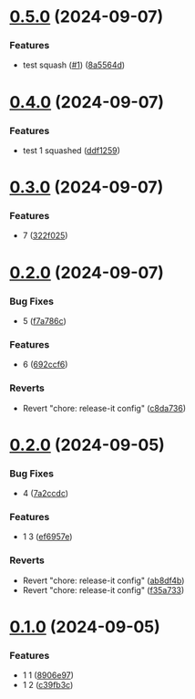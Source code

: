 

# [0.5.0](https://github.com/heryTz/test-release-it/compare/v0.4.0...v0.5.0) (2024-09-07)


### Features

* test squash ([#1](https://github.com/heryTz/test-release-it/issues/1)) ([8a5564d](https://github.com/heryTz/test-release-it/commit/8a5564d5f253fbd804a4d688d1081ebd9d850dec))

# [0.4.0](https://github.com/heryTz/test-release-it/compare/v0.3.0...v0.4.0) (2024-09-07)


### Features

* test 1 squashed ([ddf1259](https://github.com/heryTz/test-release-it/commit/ddf12595b11649029de1e3bef38fc1ccc6015283))

# [0.3.0](https://github.com/heryTz/test-release-it/compare/v0.2.0...v0.3.0) (2024-09-07)


### Features

* 7 ([322f025](https://github.com/heryTz/test-release-it/commit/322f02545548ebcab503824d43d9a34dc1f877b7))

# [0.2.0](https://github.com/heryTz/test-release-it/compare/v0.1.1...v0.2.0) (2024-09-07)


### Bug Fixes

* 5 ([f7a786c](https://github.com/heryTz/test-release-it/commit/f7a786cc4af4434f761106443dbca5fea3ed88fe))


### Features

* 6 ([692ccf6](https://github.com/heryTz/test-release-it/commit/692ccf659aebf1196944664892cace7fea4b5fca))


### Reverts

* Revert "chore: release-it config" ([c8da736](https://github.com/heryTz/test-release-it/commit/c8da736c53f8f1c882033b874615d5ced75abbca))

# [0.2.0](https://github.com/heryTz/test-release-it/compare/v0.1.0...v0.2.0) (2024-09-05)


### Bug Fixes

* 4 ([7a2ccdc](https://github.com/heryTz/test-release-it/commit/7a2ccdc6482b9834e843f9acf9f92692ea7f3045))


### Features

* 1 3 ([ef6957e](https://github.com/heryTz/test-release-it/commit/ef6957eca7348b34ca48c0b27f80184f419a1658))


### Reverts

* Revert "chore: release-it config" ([ab8df4b](https://github.com/heryTz/test-release-it/commit/ab8df4b805af0c869711543265d2ac92a070b62f))
* Revert "chore: release-it config" ([f35a733](https://github.com/heryTz/test-release-it/commit/f35a733ca2d7d7efac190e34bdf7e1241b677484))

# [0.1.0](https://github.com/heryTz/test-release-it/compare/v0.0.3...v0.1.0) (2024-09-05)


### Features

* 1 1 ([8906e97](https://github.com/heryTz/test-release-it/commit/8906e9763d0f112f939f4047d3b211b9f79fe412))
* 1 2 ([c39fb3c](https://github.com/heryTz/test-release-it/commit/c39fb3c9d1ed467239a316f792fa0ac879ac37f6))
